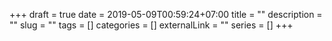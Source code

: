 +++ 
draft = true
date = 2019-05-09T00:59:24+07:00
title = ""
description = ""
slug = "" 
tags = []
categories = []
externalLink = ""
series = []
+++
